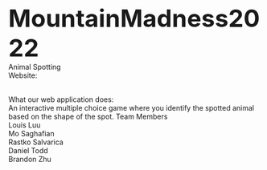 <!DOCTYPE html>
<head>  <font size="+4"><strong> MountainMadness2022 </strong></font></head><br/>
Animal Spotting <br />
Website: <br /> <br />

What our web application does:<br />
An interactive multiple choice game where you identify the spotted animal based on the shape of the spot.
Team Members<br />
Louis Luu<br />
Mo Saghafian<br />
Rastko Salvarica<br />
Daniel Todd<br />
Brandon Zhu<br />
